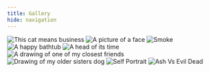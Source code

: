 ```yaml
---
title: Gallery
hide: navigation
---
```


<div class="gallery">
  <div>
    <img alt="This cat means business" src="/images/gallery/business_cat.jpg">
    <img alt="A picture of a face" src="/images/gallery/face.jpg">
    <img alt="Smoke" src="/images/gallery/smoke.jpg">
  </div>
  <div>
    <img alt="A happy bathtub" src="/images/gallery/happy_bathtub.jpg">
    <img alt="A head of its time" src="/images/gallery/head.jpg">
    <img alt="A drawing of one of my closest friends" src="/images/gallery/karl.jpg">
  </div>
  <div>
    <img alt="Drawing of my older sisters dog" src="/images/gallery/lola.jpg">
    <img alt="Self Portrait" src="/images/gallery/self_portrait_1.jpg">
    <img alt="Ash Vs Evil Dead" src="/images/gallery/Groovy.jpg">
  </div>
</div>
